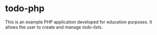# todo-php

This is an example PHP application developed for education purposes.
It allows the user to create and manage *todo-lists*.
